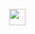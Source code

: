 






<img align="left" width="30px" style="padding-right:10px;" src="https://cdn.jsdelivr.net/gh/devicons/icons/html5/html5-plain.svg" >
